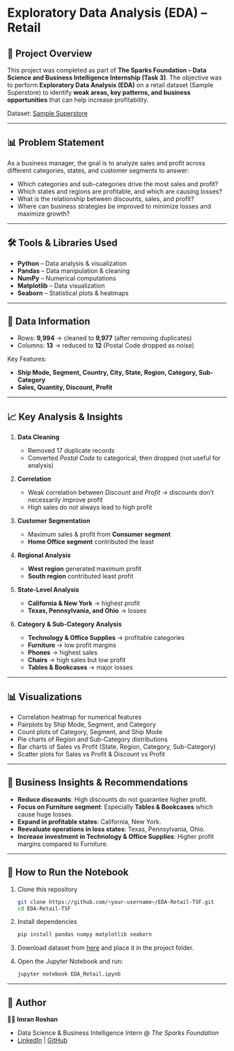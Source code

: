 
# Exploratory Data Analysis (EDA) – Retail

## 📌 Project Overview

This project was completed as part of **The Sparks Foundation – Data Science and Business Intelligence Internship (Task 3)**.
The objective was to perform **Exploratory Data Analysis (EDA)** on a retail dataset (Sample Superstore) to identify **weak areas, key patterns, and business opportunities** that can help increase profitability.

Dataset: [Sample Superstore](https://bit.ly/3i4rbWl)

---

## 📊 Problem Statement

As a business manager, the goal is to analyze sales and profit across different categories, states, and customer segments to answer:

* Which categories and sub-categories drive the most sales and profit?
* Which states and regions are profitable, and which are causing losses?
* What is the relationship between discounts, sales, and profit?
* Where can business strategies be improved to minimize losses and maximize growth?

---

## 🛠️ Tools & Libraries Used

* **Python** – Data analysis & visualization
* **Pandas** – Data manipulation & cleaning
* **NumPy** – Numerical computations
* **Matplotlib** – Data visualization
* **Seaborn** – Statistical plots & heatmaps

---

## 📂 Data Information

* Rows: **9,994** → cleaned to **9,977** (after removing duplicates)
* Columns: **13** → reduced to **12** (Postal Code dropped as noise)

Key Features:

* **Ship Mode, Segment, Country, City, State, Region, Category, Sub-Category**
* **Sales, Quantity, Discount, Profit**

---

## 📈 Key Analysis & Insights

1. **Data Cleaning**

   * Removed 17 duplicate records
   * Converted *Postal Code* to categorical, then dropped (not useful for analysis)

2. **Correlation**

   * Weak correlation between *Discount* and *Profit* → discounts don’t necessarily improve profit
   * High sales do not always lead to high profit

3. **Customer Segmentation**

   * Maximum sales & profit from **Consumer segment**
   * **Home Office segment** contributed the least

4. **Regional Analysis**

   * **West region** generated maximum profit
   * **South region** contributed least profit

5. **State-Level Analysis**

   * **California & New York** → highest profit
   * **Texas, Pennsylvania, and Ohio** → losses

6. **Category & Sub-Category Analysis**

   * **Technology & Office Supplies** → profitable categories
   * **Furniture** → low profit margins
   * **Phones** → highest sales
   * **Chairs** → high sales but low profit
   * **Tables & Bookcases** → major losses

---

## 📊 Visualizations

* Correlation heatmap for numerical features
* Pairplots by Ship Mode, Segment, and Category
* Count plots of Category, Segment, and Ship Mode
* Pie charts of Region and Sub-Category distributions
* Bar charts of Sales vs Profit (State, Region, Category, Sub-Category)
* Scatter plots for Sales vs Profit & Discount vs Profit

---

## 🚀 Business Insights & Recommendations

* **Reduce discounts**: High discounts do not guarantee higher profit.
* **Focus on Furniture segment**: Especially **Tables & Bookcases** which cause huge losses.
* **Expand in profitable states**: California, New York.
* **Reevaluate operations in loss states**: Texas, Pennsylvania, Ohio.
* **Increase investment in Technology & Office Supplies**: Higher profit margins compared to Furniture.

---

## 📌 How to Run the Notebook

1. Clone this repository

   ```bash
   git clone https://github.com/<your-username>/EDA-Retail-TSF.git
   cd EDA-Retail-TSF
   ```
2. Install dependencies

   ```bash
   pip install pandas numpy matplotlib seaborn
   ```
3. Download dataset from [here](https://bit.ly/3i4rbWl) and place it in the project folder.
4. Open the Jupyter Notebook and run:

   ```bash
   jupyter notebook EDA_Retail.ipynb
   ```

---

## 📜 Author

👨‍💻 **Imran Roshan**

* Data Science & Business Intelligence Intern @ *The Sparks Foundation*
* [LinkedIn](#) | [GitHub](#)

